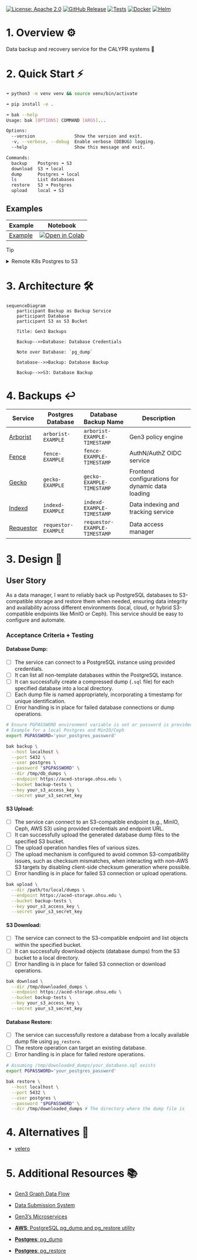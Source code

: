 [![License: Apache 2.0][license-badge]][license]
[![GitHub Release][release-badge]][release]
[![Tests][tests-badge]][tests]
[![Docker][docker-badge]][docker]
[![Helm][helm-badge]][helm]

[license-badge]: https://img.shields.io/badge/License-Apache-blue.svg
[license]: https://opensource.org/license/apache-2-0

[release-badge]: https://img.shields.io/github/v/release/ACED-IDP/backup-service
[release]: https://github.com/ACED-IDP/backup-service/releases

[tests-badge]: https://img.shields.io/github/actions/workflow/status/aced-idp/backup-service/tests.yaml?label=tests
[tests]: https://github.com/ACED-IDP/backup-service/actions/workflows/tests.yaml

[docker-badge]: https://img.shields.io/badge/Docker%20Repo-Quay.io-blue?logo=docker
[docker]: https://quay.io/repository/ohsu-comp-bio/backup-service?tab=tags&tag=latest

[helm-badge]: https://img.shields.io/badge/Helm-0F1689?logo=helm&logoColor=fff
[helm]: https://github.com/ohsu-comp-bio/helm-charts/tree/main/charts/backups

# 1. Overview ⚙️

Data backup and recovery service for the CALYPR systems 🔄

# 2. Quick Start ⚡

```sh
➜ python3 -m venv venv && source venv/bin/activate

➜ pip install -e .

➜ bak --help
Usage: bak [OPTIONS] COMMAND [ARGS]...

Options:
  --version               Show the version and exit.
  -v, --verbose, --debug  Enable verbose (DEBUG) logging.
  --help                  Show this message and exit.

Commands:
  backup    Postgres ➜ S3
  download  S3 ➜ local
  dump      Postgres ➜ local
  ls        List databases
  restore   S3 ➜ Postgres
  upload    local ➜ S3
```

## Examples

| Example            | Notebook                               |
| ------------------ | -------------------------------------- |
| [Example][example] | [![Open in Colab][colab-badge]][colab] |

[example]: https://github.com/ga4gh/task-execution-schemas/releases/tag/v1.1
[colab-badge]: https://colab.research.google.com/assets/colab-badge.svg
[colab]: https://colab.research.google.com/github/ACED-IDP/backup-service/blob/main/examples/example.ipynb

> [!TIP]
>
> <details>
> <summary>Remote K8s Postgres to S3</summary>
>
> ```sh
> ➜ kubectl config current-context
> kind-dev
>
> ➜ kubectl get svc | grep postgresql
> local-postgresql
>
> ➜ kubectl port-forward service/local-postgresql 5432:5432
> Forwarding from 127.0.0.1:5432 -> 5432
> Forwarding from [::1]:5432 -> 5432
>
> ➜ export PGPASSWORD='example'
>
> ➜ backup --host localhost:5432 --bucket s3://example-bucket/
> ```
>
> </details>

# 3. Architecture 🛠️

```mermaid
sequenceDiagram
    participant Backup as Backup Service
    participant Database
    participant S3 as S3 Bucket

    Title: Gen3 Backups

    Backup-->>Database: Database Credentials

    Note over Database: `pg_dump`

    Database-->>Backup: Database Backup

    Backup-->>S3: Database Backup
```

# 4. Backups ↩️

| Service                | Postgres Database   | Database Backup Name          | Description                                      |
| ---------------------- | ------------------- | ----------------------------- | ------------------------------------------------ |
| [Arborist][arborist]   | `arborist-EXAMPLE`  | `arborist-EXAMPLE-TIMESTAMP`  | Gen3 policy engine                               |
| [Fence][fence]         | `fence-EXAMPLE`     | `fence-EXAMPLE-TIMESTAMP`     | AuthN/AuthZ OIDC service                         |
| [Gecko][gecko]         | `gecko-EXAMPLE`     | `gecko-EXAMPLE-TIMESTAMP`     | Frontend configurations for dynamic data loading |
| [Indexd][indexd]       | `indexd-EXAMPLE`    | `indexd-EXAMPLE-TIMESTAMP`    | Data indexing and tracking service               |
| [Requestor][requestor] | `requestor-EXAMPLE` | `requestor-EXAMPLE-TIMESTAMP` | Data access manager                              |

[arborist]: https://github.com/uc-cdis/arborist
[fence]: https://github.com/uc-cdis/fence
[gecko]: https://github.com/aced-idp/gecko
[indexd]: https://github.com/uc-cdis/indexd
[requestor]: https://github.com/uc-cdis/requestor

# 3. Design 📐

## User Story

As a data manager, I want to reliably back up PostgreSQL databases to S3-compatible storage and restore them when needed, ensuring data integrity and availability across different environments (local, cloud, or hybrid S3-compatible endpoints like MinIO or Ceph). This service should be easy to configure and automate.

### Acceptance Criteria + Testing

#### Database Dump:

- [ ] The service can connect to a PostgreSQL instance using provided credentials.
- [ ] It can list all non-template databases within the PostgreSQL instance.
- [ ] It can successfully create a compressed dump (`.sql` file) for each specified database into a local directory.
- [ ] Each dump file is named appropriately, incorporating a timestamp for unique identification.
- [ ] Error handling is in place for failed database connections or dump operations.

```sh
# Ensure PGPASSWORD environment variable is set or password is provided securely
# Example for a local Postgres and MinIO/Ceph
export PGPASSWORD='your_postgres_password'

bak backup \
  --host localhost \
  --port 5432 \
  --user postgres \
  --password "$PGPASSWORD" \
  --dir /tmp/db_dumps \
  --endpoint https://aced-storage.ohsu.edu \
  --bucket backup-tests \
  --key your_s3_access_key \
  --secret your_s3_secret_key
```

#### S3 Upload:

- [ ] The service can connect to an S3-compatible endpoint (e.g., MinIO, Ceph, AWS S3) using provided credentials and endpoint URL.
- [ ] It can successfully upload the generated database dump files to the specified S3 bucket.
- [ ] The upload operation handles files of various sizes.
- [ ] The upload mechanism is configured to avoid common S3-compatibility issues, such as checksum mismatches, when interacting with non-AWS S3 targets by disabling client-side checksum generation where possible.
- [ ] Error handling is in place for failed S3 connection or upload operations.

```sh
bak upload \
  --dir /path/to/local/dumps \
  --endpoint https://aced-storage.ohsu.edu \
  --bucket backup-tests \
  --key your_s3_access_key \
  --secret your_s3_secret_key
```

#### S3 Download:

- [ ] The service can connect to the S3-compatible endpoint and list objects within the specified bucket.
- [ ] It can successfully download objects (database dumps) from the S3 bucket to a local directory.
- [ ] Error handling is in place for failed S3 connection or download operations.

```sh
bak download \
  --dir /tmp/downloaded_dumps \
  --endpoint https://aced-storage.ohsu.edu \
  --bucket backup-tests \
  --key your_s3_access_key \
  --secret your_s3_secret_key
```

#### Database Restore:

- [ ] The service can successfully restore a database from a locally available dump file using `pg_restore`.
- [ ] The restore operation can target an existing database.
- [ ] Error handling is in place for failed restore operations.

```sh
# Assuming /tmp/downloaded_dumps/your_database.sql exists
export PGPASSWORD='your_postgres_password'

bak restore \
  --host localhost \
  --port 5432 \
  --user postgres \
  --password "$PGPASSWORD" \
  --dir /tmp/downloaded_dumps # The directory where the dump file is
```

# 4. Alternatives 📖

- [velero](https://velero.io)

# 5. Additional Resources 📚

- [Gen3 Graph Data Flow](https://docs.gen3.org/gen3-resources/developer-guide/architecture/#gen3-graph-data-flow)

- [Data Submission System](https://gen3.org/resources/developer/#data-submission-system)

- [Gen3’s Microservices](https://gen3.org/resources/developer/microservice/)

- [**AWS**: PostgreSQL pg_dump and pg_restore utility](https://docs.aws.amazon.com/dms/latest/sbs/chap-manageddatabases.postgresql-rds-postgresql-full-load-pd_dump.html)

- [**Postgres**: pg_dump](https://www.postgresql.org/docs/current/app-pgdump.html)

- [**Postgres**: pg_restore](https://www.postgresql.org/docs/current/app-pgrestore.html)
